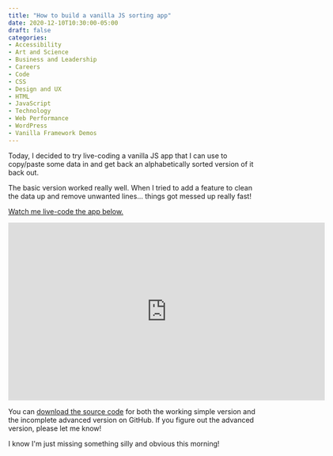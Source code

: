 ```yaml
---
title: "How to build a vanilla JS sorting app"
date: 2020-12-10T10:30:00-05:00
draft: false
categories:
- Accessibility
- Art and Science
- Business and Leadership
- Careers
- Code
- CSS
- Design and UX
- HTML
- JavaScript
- Technology
- Web Performance
- WordPress
- Vanilla Framework Demos
---
```


Today, I decided to try live-coding a vanilla JS app that I can use to copy/paste some data in and get back an alphabetically sorted version of it back out.

The basic version worked really well. When I tried to add a feature to clean the data up and remove unwanted lines... things got messed up really fast!

[Watch me live-code the app below.](https://vimeo.com/489441420)

<iframe src="https://player.vimeo.com/video/489441420?color=0088cc&title=0&byline=0&portrait=0" width="640" height="360" frameborder="0" allow="autoplay; fullscreen" allowfullscreen></iframe>

You can [download the source code](https://gist.github.com/cferdinandi/85592ee3387961ce3d4c3bebd3170bbb) for both the working simple version and the incomplete advanced version on GitHub. If you figure out the advanced version, please let me know!

I know I'm just missing something silly and obvious this morning!